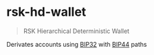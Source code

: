 # rsk-hd-wallet

> RSK Hierarchical Deterministic Wallet

Derivates accounts using [BIP32][1] with [BIP44][2] paths

[1]: https://github.com/bitcoin/bips/blob/master/bip-0032.mediawiki
[2]: https://github.com/bitcoin/bips/blob/master/bip-0044.mediawiki

